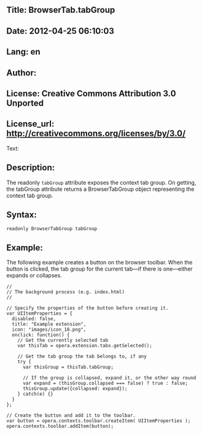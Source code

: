 Title: BrowserTab.tabGroup
----
Date: 2012-04-25 06:10:03
----
Lang: en
----
Author: 
----
License: Creative Commons Attribution 3.0 Unported
----
License_url: http://creativecommons.org/licenses/by/3.0/
----
Text:

<h2>Description:</h2>

<p>The readonly <code>tabGroup</code> attribute exposes the context tab group. On getting, the tabGroup attribute returns a BrowserTabGroup object representing the context tab group.</p>

<h2>Syntax:</h2>

<p><code>readonly BrowserTabGroup tabGroup</code></p>

<h2>Example:</h2>

<p>The following example creates a button on the browser toolbar. When the button is clicked, the tab group for the current tab&#x2014;if there is one&#x2014;either expands or collapses.</p>

<pre><code>//
// The background process (e.g. index.html) 
//

// Specify the properties of the button before creating it.
var UIItemProperties = {
  disabled: false,
  title: &quot;Example extension&quot;,
  icon: &quot;images/icon_18.png&quot;,
  onclick: function() {
    // Get the currently selected tab
    var thisTab = opera.extension.tabs.getSelected();
    
    // Get the tab group the tab belongs to, if any
    try {
      var thisGroup = thisTab.tabGroup;
      
      // If the group is collapsed, expand it, or the other way round
      var expand = (thisGroup.collapsed === false) ? true : false;    
      thisGroup.update({collapsed: expand});
    } catch(e) {}    
  }
};

// Create the button and add it to the toolbar.
var button = opera.contexts.toolbar.createItem( UIItemProperties );  
opera.contexts.toolbar.addItem(button);</code></pre>

